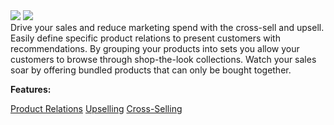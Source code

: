 <div class='feature-text'>
    <div class='feature-images'>
    <img class="light-mode" src="https://spryker.s3.eu-central-1.amazonaws.com/docs/Document+360/Capabilities+icons/light/Cross-sell+and+Up-sell.svg"/>
    <img class="dark-mode" src="https://spryker.s3.eu-central-1.amazonaws.com/docs/Document+360/Capabilities+icons/dark/Cross-sell+and+Up-sell.svg"/>
    </div>
    <div class="feature-text-wrap">
Drive your sales and reduce marketing spend with the cross-sell and upsell. Easily define specific product relations to present customers with recommendations. By grouping your products into sets you allow your customers to browse through shop-the-look collections. Watch your sales soar by offering bundled products that can only be bought together.


**Features:**

<div>
<a class="feature-link" href="https://documentation.spryker.com/v4/docs/product-relations">Product Relations</a>    
<a class="feature-link" href="https://documentation.spryker.com/v4/docs/upsell">Upselling</a>
<a class="feature-link" href="https://documentation.spryker.com/v4/docs/cross-sell">Cross-Selling</a>
</div>
